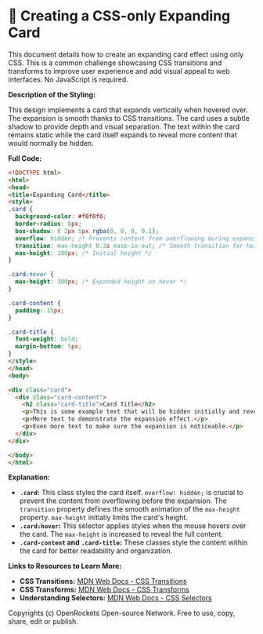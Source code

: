 # 🐞 Creating a CSS-only Expanding Card


This document details how to create an expanding card effect using only CSS.  This is a common challenge showcasing CSS transitions and transforms to improve user experience and add visual appeal to web interfaces.  No JavaScript is required.

**Description of the Styling:**

This design implements a card that expands vertically when hovered over.  The expansion is smooth thanks to CSS transitions.  The card uses a subtle shadow to provide depth and visual separation. The text within the card remains static while the card itself expands to reveal more content that would normally be hidden.


**Full Code:**

```html
<!DOCTYPE html>
<html>
<head>
<title>Expanding Card</title>
<style>
.card {
  background-color: #f0f0f0;
  border-radius: 8px;
  box-shadow: 0 2px 5px rgba(0, 0, 0, 0.1);
  overflow: hidden; /* Prevents content from overflowing during expansion */
  transition: max-height 0.3s ease-in-out; /* Smooth transition for height change */
  max-height: 100px; /* Initial height */
}

.card:hover {
  max-height: 300px; /* Expanded height on hover */
}

.card-content {
  padding: 15px;
}

.card-title {
  font-weight: bold;
  margin-bottom: 5px;
}
</style>
</head>
<body>

<div class="card">
  <div class="card-content">
    <h2 class="card-title">Card Title</h2>
    <p>This is some example text that will be hidden initially and revealed on hover.</p>
    <p>More text to demonstrate the expansion effect.</p>
    <p>Even more text to make sure the expansion is noticeable.</p>
  </div>
</div>

</body>
</html>
```

**Explanation:**

* **`.card`:** This class styles the card itself. `overflow: hidden;` is crucial to prevent the content from overflowing before the expansion.  The `transition` property defines the smooth animation of the `max-height` property.  `max-height` initially limits the card's height.
* **`.card:hover`:** This selector applies styles when the mouse hovers over the card. The `max-height` is increased to reveal the full content.
* **`.card-content` and `.card-title`:** These classes style the content within the card for better readability and organization.

**Links to Resources to Learn More:**

* **CSS Transitions:** [MDN Web Docs - CSS Transitions](https://developer.mozilla.org/en-US/docs/Web/CSS/transition)
* **CSS Transforms:** [MDN Web Docs - CSS Transforms](https://developer.mozilla.org/en-US/docs/Web/CSS/transform)
* **Understanding Selectors:** [MDN Web Docs - CSS Selectors](https://developer.mozilla.org/en-US/docs/Web/CSS/CSS_Selectors)


Copyrights (c) OpenRockets Open-source Network. Free to use, copy, share, edit or publish.

